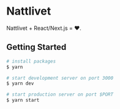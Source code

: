 # Nattlivet
Nattlivet + React/Next.js = ❤️.

## Getting Started
```bash
# install packages
$ yarn

# start development server on port 3000
$ yarn dev

# start production server on port $PORT
$ yarn start
```

